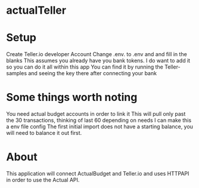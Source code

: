 # actualTeller

# Setup
Create Teller.io developer Account
Change .env. to .env and and fill in the blanks
This assumes you already have you bank tokens. I do want to add it so you can do it all within this app
You can find it by running the Teller-samples and seeing the key there after connecting your bank

# Some things worth noting
You need actual budget accounts in order to link it
This will pull only past the 30 transactions, thinking of last 60 depending on needs I can make this a env file config
The first initial import does not have a starting balance, you will need to balance it out first.


# About
This application will connect ActualBudget and Teller.io and uses HTTPAPI in order to use the Actual API. 